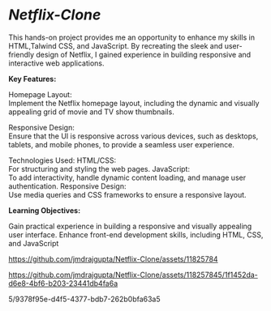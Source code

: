 # _Netflix-Clone_
This hands-on project provides me an opportunity to enhance my skills in HTML,Talwind CSS, and JavaScript. By recreating the sleek and user-friendly design of Netflix, I gained experience in building responsive and interactive web applications.
 
**Key Features:**

Homepage Layout:  
Implement the Netflix homepage layout, including the dynamic and visually appealing grid of movie and TV show thumbnails.

Responsive Design:  
Ensure that the UI is responsive across various devices, such as desktops, tablets, and mobile phones, to provide a seamless user experience.

Technologies Used:
HTML/CSS:  
For structuring and styling the web pages.
JavaScript:  
To add interactivity, handle dynamic content loading, and manage user authentication.
Responsive Design:  
Use media queries and CSS frameworks to ensure a responsive layout.


**Learning Objectives:**

Gain practical experience in building a responsive and visually appealing user interface.
Enhance front-end development skills, including HTML, CSS, and JavaScript





https://github.com/jmdrajgupta/Netflix-Clone/assets/11825784

https://github.com/jmdrajgupta/Netflix-Clone/assets/118257845/1f1452da-d6e8-4bf6-b203-23441db4fa6a

5/9378f95e-d4f5-4377-bdb7-262b0bfa63a5





